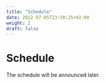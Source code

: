 ```yaml
---
title: "Schedule"
date: 2022-07-05T23:50:25+02:00
weight: 2
draft: false
---
```


# Schedule

The schedule will be announced later.

